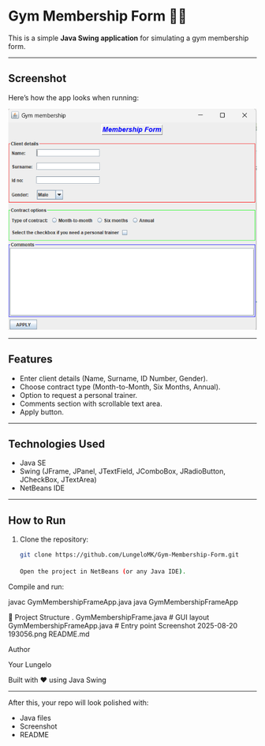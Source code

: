 # Gym Membership Form 🏋️‍♂️

This is a simple **Java Swing application** for simulating a gym membership form.

---

##  Screenshot
Here’s how the app looks when running:

![App Screenshot](Screenshot%202025-08-20%20193056.png)

---

##  Features
- Enter client details (Name, Surname, ID Number, Gender).
- Choose contract type (Month-to-Month, Six Months, Annual).
- Option to request a personal trainer.
- Comments section with scrollable text area.
- Apply button.

---

##  Technologies Used
- Java SE  
- Swing (JFrame, JPanel, JTextField, JComboBox, JRadioButton, JCheckBox, JTextArea)  
- NetBeans IDE  

---

##  How to Run
1. Clone the repository:
   ```bash
   git clone https://github.com/LungeloMK/Gym-Membership-Form.git

   Open the project in NetBeans (or any Java IDE).

Compile and run:

javac GymMembershipFrameApp.java
java GymMembershipFrameApp

📂 Project Structure
.
 GymMembershipFrame.java         # GUI layout
 GymMembershipFrameApp.java      # Entry point
 Screenshot 2025-08-20 193056.png
 README.md

 Author

Your Lungelo

Built with ❤️ using Java Swing


---

 After this, your repo will look polished with:  
- Java files  
- Screenshot  
- README  



